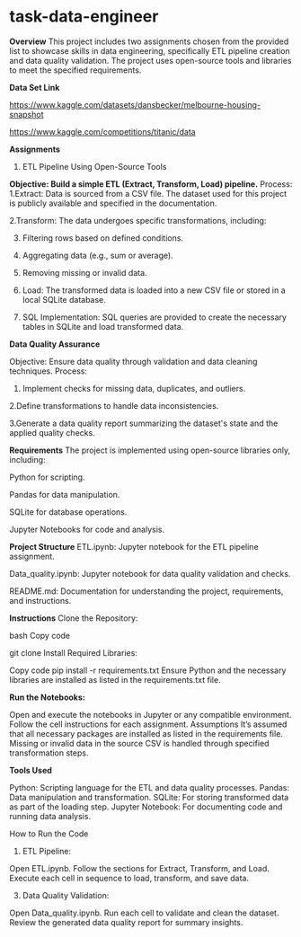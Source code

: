 # task-data-engineer

**Overview**
This project includes two assignments chosen from the provided list to showcase skills in data engineering, specifically ETL pipeline creation and data quality validation. The project uses open-source tools and libraries to meet the specified requirements.

**Data Set Link**

https://www.kaggle.com/datasets/dansbecker/melbourne-housing-snapshot


https://www.kaggle.com/competitions/titanic/data

**Assignments**
1. ETL Pipeline Using Open-Source Tools

**Objective: Build a simple ETL (Extract, Transform, Load) pipeline.**
Process:
  1.Extract: Data is sourced from a CSV file. The dataset used for this project is publicly available and specified in the documentation.
  
  2.Transform: The data undergoes specific transformations, including:
  
  3. Filtering rows based on defined conditions.
     
  4. Aggregating data (e.g., sum or average).
     
  5. Removing missing or invalid data.
     
  6. Load: The transformed data is loaded into a new CSV file or stored in a local SQLite database.
      
  7. SQL Implementation: SQL queries are provided to create the necessary tables in SQLite and load transformed data.

**Data Quality Assurance**

Objective: Ensure data quality through validation and data cleaning techniques.
Process:
  1. Implement checks for missing data, duplicates, and outliers.

  2.Define transformations to handle data inconsistencies.
  
  3.Generate a data quality report summarizing the dataset's state and the applied quality checks.

**Requirements**
The project is implemented using open-source libraries only, including:

Python for scripting.

Pandas for data manipulation.

SQLite for database operations.

Jupyter Notebooks for code and analysis.

**Project Structure**
ETL.ipynb: Jupyter notebook for the ETL pipeline assignment.

Data_quality.ipynb: Jupyter notebook for data quality validation and checks.

README.md: Documentation for understanding the project, requirements, and instructions.

**Instructions**
Clone the Repository:

bash
Copy code

git clone [<repository-url>](https://github.com/nishitha922/task-data-engineer.git)
Install Required Libraries:


Copy code
pip install -r requirements.txt
Ensure Python and the necessary libraries are installed as listed in the requirements.txt file.

**Run the Notebooks:**

Open and execute the notebooks in Jupyter or any compatible environment.
Follow the cell instructions for each assignment.
Assumptions
It’s assumed that all necessary packages are installed as listed in the requirements file.
Missing or invalid data in the source CSV is handled through specified transformation steps.

**Tools Used**

Python: Scripting language for the ETL and data quality processes.
Pandas: Data manipulation and transformation.
SQLite: For storing transformed data as part of the loading step.
Jupyter Notebook: For documenting code and running data analysis.

How to Run the Code
1. ETL Pipeline:
   
  Open ETL.ipynb.
  Follow the sections for Extract, Transform, and Load.
  Execute each cell in sequence to load, transform, and save data.
  
3. Data Quality Validation:

  Open Data_quality.ipynb.
  Run each cell to validate and clean the dataset.
  Review the generated data quality report for summary insights.
